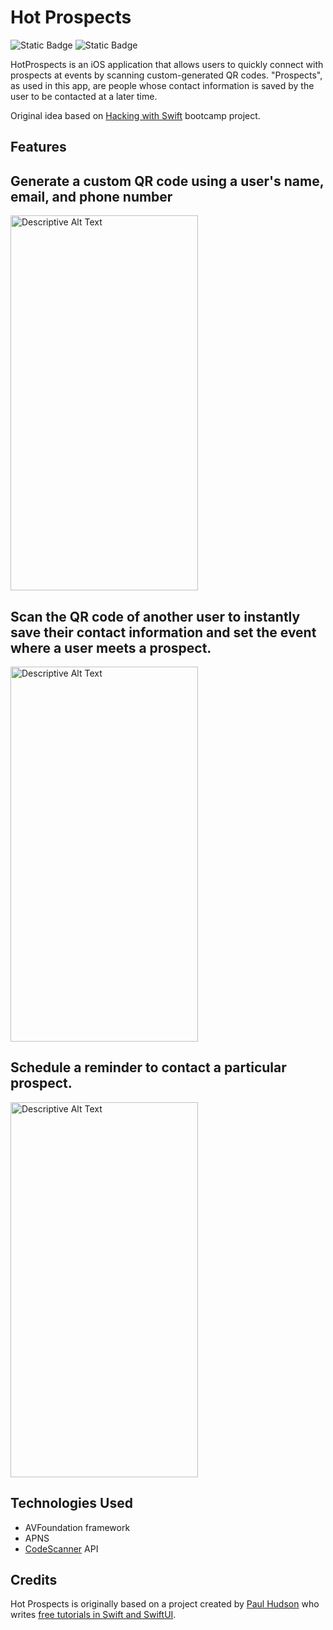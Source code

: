 # Hot Prospects
![Static Badge](https://img.shields.io/badge/Swift-5.1-red)
![Static Badge](https://img.shields.io/badge/iOS-13.0%2B-blue)


HotProspects is an iOS application that allows users to quickly connect with prospects at events by scanning custom-generated QR codes. "Prospects", as used in this app,  are people whose contact information is saved by the user to be contacted at a later time. 

Original idea based on [Hacking with Swift](https://www.hackingwithswift.com/) bootcamp project.



## Features

## Generate a custom QR code using a user's name, email, and phone number

<img src="https://github.com/Nanobot234/HotProspects/assets/16675052/a7335b00-12b2-4e2a-a3c9-9332e2d6770e" alt="Descriptive Alt Text" width="300" height="600">

## Scan the QR code of another user to instantly save their contact information and set the event where a user meets a prospect.
<img src="https://github.com/Nanobot234/HotProspects/assets/16675052/f36cbf90-7fde-4fd6-a5cf-184a78cfc44f" alt="Descriptive Alt Text" width="300" height="600">

## Schedule a reminder to contact a particular prospect. 
<img src="https://github.com/Nanobot234/HotProspects/assets/16675052/6aeb6892-7665-4b95-8a85-ef5334c2abdd" alt="Descriptive Alt Text" width="300" height="600">


## Technologies Used
- AVFoundation framework
- APNS
- [CodeScanner](https://github.com/twostraws/CodeScanner) API

 ## Credits

Hot Prospects is originally based on a project created by [Paul Hudson](https://twitter.com/twostraws) who writes [free tutorials in Swift and SwiftUI](https://www.hackingwithswift.com/). 



